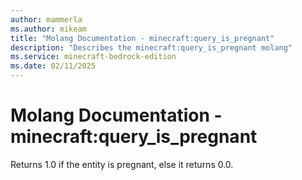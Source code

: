 ```yaml
---
author: mammerla
ms.author: mikeam
title: "Molang Documentation - minecraft:query_is_pregnant"
description: "Describes the minecraft:query_is_pregnant molang"
ms.service: minecraft-bedrock-edition
ms.date: 02/11/2025 
---
```


# Molang Documentation - minecraft:query_is_pregnant

Returns 1.0 if the entity is pregnant, else it returns 0.0.
